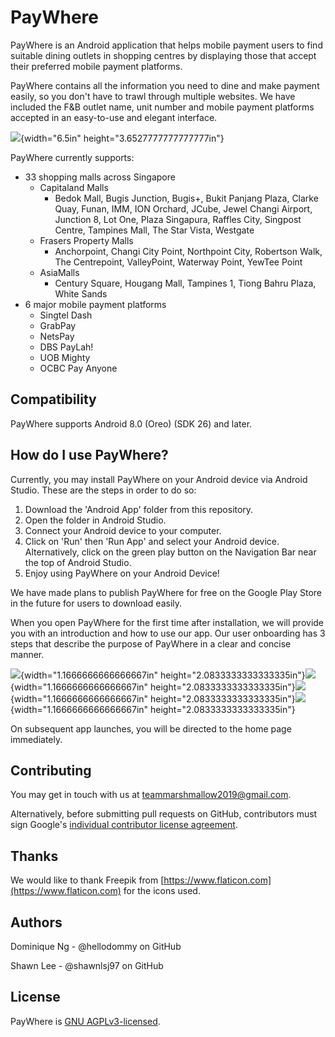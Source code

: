 # PayWhere

PayWhere is an Android application that helps mobile payment users to
find suitable dining outlets in shopping centres by displaying those
that accept their preferred mobile payment platforms.

PayWhere contains all the information you need to dine and make payment
easily, so you don't have to trawl through multiple websites. We have
included the F&B outlet name, unit number and mobile payment platforms
accepted in an easy-to-use and elegant interface.

![](./READMEMedia/media/image2.png){width="6.5in"
height="3.6527777777777777in"}

PayWhere currently supports:

-   33 shopping malls across Singapore
    -   Capitaland Malls
        -   Bedok Mall, Bugis Junction, Bugis+, Bukit Panjang Plaza,
            Clarke Quay, Funan, IMM, ION Orchard, JCube, Jewel Changi
            Airport, Junction 8, Lot One, Plaza Singapura, Raffles City,
            Singpost Centre, Tampines Mall, The Star Vista, Westgate
    -   Frasers Property Malls
        -   Anchorpoint, Changi City Point, Northpoint City, Robertson
            Walk, The Centrepoint, ValleyPoint, Waterway Point, YewTee
            Point
    -   AsiaMalls
        -   Century Square, Hougang Mall, Tampines 1, Tiong Bahru Plaza,
            White Sands
-   6 major mobile payment platforms
    -   Singtel Dash
    -   GrabPay
    -   NetsPay
    -   DBS PayLah!
    -   UOB Mighty
    -   OCBC Pay Anyone

## Compatibility

PayWhere supports Android 8.0 (Oreo) (SDK 26) and later.

## How do I use PayWhere?

Currently, you may install PayWhere on your Android device via Android
Studio. These are the steps in order to do so:

1.  Download the 'Android App' folder from this repository.
2.  Open the folder in Android Studio.
3.  Connect your Android device to your computer.
4.  Click on 'Run' then 'Run App' and select your Android device.
    Alternatively, click on the green play button on the Navigation Bar
    near the top of Android Studio.
5.  Enjoy using PayWhere on your Android Device!

We have made plans to publish PayWhere for free on the Google Play Store
in the future for users to download easily.

When you open PayWhere for the first time after installation, we will
provide you with an introduction and how to use our app. Our user
onboarding has 3 steps that describe the purpose of PayWhere in a clear
and concise manner.

![](./READMEMedia/media/image3.png){width="1.1666666666666667in"
height="2.0833333333333335in"}![](./READMEMedia/media/image4.png){width="1.1666666666666667in"
height="2.0833333333333335in"}![](./READMEMedia/media/image5.png){width="1.1666666666666667in"
height="2.0833333333333335in"}![](./READMEMedia/media/image6.png){width="1.1666666666666667in"
height="2.0833333333333335in"}

On subsequent app launches, you will be directed to the home page
immediately.

## Contributing

You may get in touch with us at
[teammarshmallow2019\@gmail.com](mailto:teammarshmallow2019@gmail.com).

Alternatively, before submitting pull requests on GitHub, contributors
must sign Google\'s [individual contributor license
agreement](https://cla.developers.google.com/about/google-individual).

## Thanks

We would like to thank Freepik from
[https://www.flaticon.com](https://www.flaticon.com) for
the icons used.

## Authors

Dominique Ng - \@hellodommy on GitHub

Shawn Lee - \@shawnlsj97 on GitHub

## License

PayWhere is [GNU
AGPLv3-licensed](https://github.com/shawnlsj97/PayWhere/blob/master/LICENSE).
